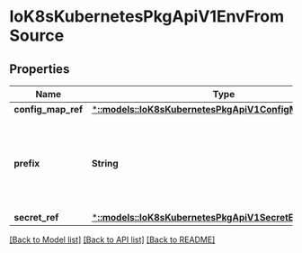 # IoK8sKubernetesPkgApiV1EnvFromSource

## Properties
Name | Type | Description | Notes
------------ | ------------- | ------------- | -------------
**config_map_ref** | [***::models::IoK8sKubernetesPkgApiV1ConfigMapEnvSource**](io.k8s.kubernetes.pkg.api.v1.ConfigMapEnvSource.md) |  | [optional] 
**prefix** | **String** | An optional identifer to prepend to each key in the ConfigMap. Must be a C_IDENTIFIER. | [optional] 
**secret_ref** | [***::models::IoK8sKubernetesPkgApiV1SecretEnvSource**](io.k8s.kubernetes.pkg.api.v1.SecretEnvSource.md) |  | [optional] 

[[Back to Model list]](../README.md#documentation-for-models) [[Back to API list]](../README.md#documentation-for-api-endpoints) [[Back to README]](../README.md)


